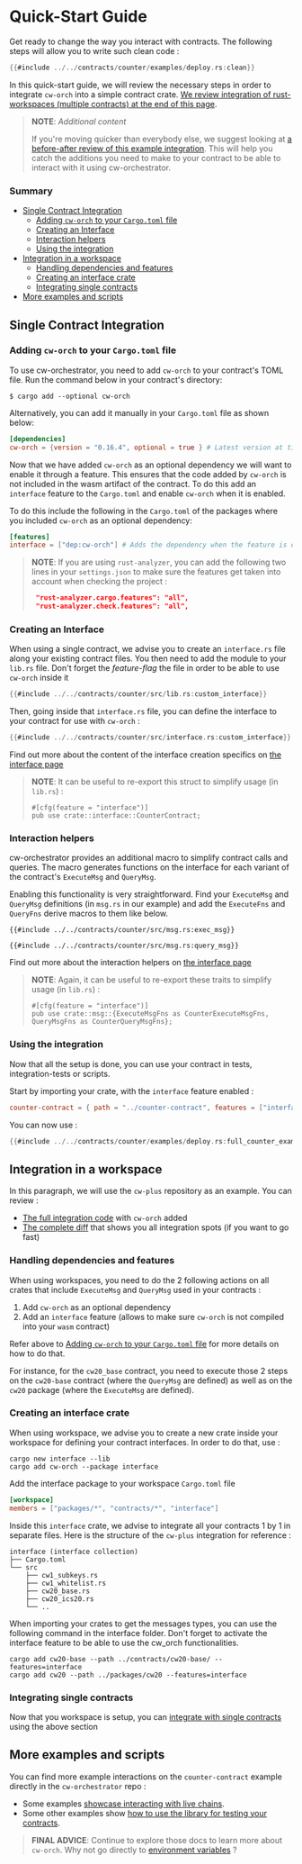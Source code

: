 # Quick-Start Guide <!-- omit in toc -->

Get ready to change the way you interact with contracts. The following steps will allow you to write such clean code :  
```rust
{{#include ../../contracts/counter/examples/deploy.rs:clean}}

```
In this quick-start guide, we will review the necessary steps in order to integrate `cw-orch` into a simple contract crate. [We review integration of rust-workspaces (multiple contracts) at the end of this page](#integration-in-a-workspace).


> **NOTE**: *Additional content*
>
>If you're moving quicker than everybody else, we suggest looking at [a before-after review of this example integration](https://github.com/AbstractSDK/cw-orch-counter-example/compare/e0a54b074ca1a894bb6e58276944cf2013d152f2..64623d2141c04e4ba42dc6f9ef1a1daccc932d4a). This will help you catch the additions you need to make to your contract to be able to interact with it using cw-orchestrator.


### Summary
- [Single Contract Integration](#single-contract-integration)
  - [Adding `cw-orch` to your `Cargo.toml` file](#adding-cw-orch-to-your-cargotoml-file)
  - [Creating an Interface](#creating-an-interface)
  - [Interaction helpers](#interaction-helpers)
  - [Using the integration](#using-the-integration)
- [Integration in a workspace](#integration-in-a-workspace)
  - [Handling dependencies and features](#handling-dependencies-and-features)
  - [Creating an interface crate](#creating-an-interface-crate)
  - [Integrating single contracts](#integrating-single-contracts)
- [More examples and scripts](#more-examples-and-scripts)


## Single Contract Integration

### Adding `cw-orch` to your `Cargo.toml` file

To use cw-orchestrator, you need to add `cw-orch` to your contract's TOML file. Run the command below in your contract's directory:

```shell
$ cargo add --optional cw-orch
```

Alternatively, you can add it manually in your `Cargo.toml` file as shown below:

```toml
[dependencies]
cw-orch = {version = "0.16.4", optional = true } # Latest version at time of writing
```

Now that we have added `cw-orch` as an optional dependency we will want to enable it through a feature. This ensures that the code added by `cw-orch` is not included in the wasm artifact of the contract. To do this add an `interface` feature to the `Cargo.toml` and enable `cw-orch` when it is enabled.

To do this include the following in the `Cargo.toml` of the packages where you included `cw-orch` as an optional dependency:

```toml
[features]
interface = ["dep:cw-orch"] # Adds the dependency when the feature is enabled
```

> **NOTE**: If you are using `rust-analyzer`, you can add the following two lines in your `settings.json` to make sure the features get taken into account when checking the project : 
>
>    ```json 
>     "rust-analyzer.cargo.features": "all",
>     "rust-analyzer.check.features": "all",
>    ```

### Creating an Interface

When using a single contract, we advise you to create an `interface.rs` file along your existing contract files. You then need to add the module to your `lib.rs` file. Don't forget the *feature-flag* the file in order to be able to use `cw-orch` inside it
```rust
{{#include ../../contracts/counter/src/lib.rs:custom_interface}}
```

Then, going inside that `interface.rs` file, you can define the interface to your contract for use with `cw-orch` : 

```rust 
{{#include ../../contracts/counter/src/interface.rs:custom_interface}}

```

Find out more about the content of the interface creation specifics on [the interface page](./single_contract/interfaces.md#creating-an-interface)

> **NOTE**: It can be useful to re-export this struct to simplify usage (in `lib.rs`) : 
>
>    ```rust,ignore
>    #[cfg(feature = "interface")]
>    pub use crate::interface::CounterContract;
>    ```


### Interaction helpers

cw-orchestrator provides an additional macro to simplify contract calls and queries. The macro generates functions on the interface for each variant of the contract's `ExecuteMsg` and `QueryMsg`.

Enabling this functionality is very straightforward. Find your `ExecuteMsg` and `QueryMsg` definitions (in `msg.rs` in our example) and add the `ExecuteFns` and `QueryFns` derive macros to them like below.

```rust,no_run
{{#include ../../contracts/counter/src/msg.rs:exec_msg}}

{{#include ../../contracts/counter/src/msg.rs:query_msg}}
```

Find out more about the interaction helpers on [the interface page](./single_contract/interfaces.md#entry-point-function-generation)

> **NOTE**: Again, it can be useful to re-export these traits to simplify usage (in `lib.rs`) : 
>
>    ```rust,ignore
>    #[cfg(feature = "interface")]
>    pub use crate::msg::{ExecuteMsgFns as CounterExecuteMsgFns, QueryMsgFns as CounterQueryMsgFns};
>    ```

### Using the integration

Now that all the setup is done, you can use your contract in tests, integration-tests or scripts.

Start by importing your crate, with the `interface` feature enabled : 
```toml
counter-contract = { path = "../counter-contract", features = ["interface"] }
```

You can now use : 
```rust
{{#include ../../contracts/counter/examples/deploy.rs:full_counter_example}}
```

## Integration in a workspace

In this paragraph, we will use the `cw-plus` repository as an example. You can review : 
- [The full integration code](https://github.com/AbstractSDK/cw-plus) with `cw-orch` added
- [The complete diff](https://github.com/cosmwasm/cw-plus/compare/main...abstractsdk:main) that shows you all integration spots (if you want to go fast)

### Handling dependencies and features

When using workspaces, you need to do the 2 following actions on all crates that include `ExecuteMsg` and `QueryMsg` used in your contracts :
1. Add `cw-orch` as an optional dependency
2. Add an `interface` feature (allows to make sure `cw-orch` is not compiled into your `wasm` contract)

Refer above to [Adding `cw-orch` to your `Cargo.toml` file](#adding-cw-orch-to-your-cargotoml-file) for more details on how to do that.

For instance, for the `cw20_base` contract, you need to execute those 2 steps on the `cw20-base` contract (where the `QueryMsg` are defined) as well as on the `cw20` package (where the `ExecuteMsg` are defined).


### Creating an interface crate

When using workspace, we advise you to create a new crate inside your workspace for defining your contract interfaces. In order to do that, use : 
```shell
cargo new interface --lib
cargo add cw-orch --package interface 
```

Add the interface package to your workspace `Cargo.toml` file
```toml
[workspace]
members = ["packages/*", "contracts/*", "interface"]
```

Inside this `interface` crate, we advise to integrate all your contracts 1 by 1 in separate files. Here is the structure of the `cw-plus` integration for reference : 

```path
interface (interface collection)
├── Cargo.toml
└── src
    ├── cw1_subkeys.rs
    ├── cw1_whitelist.rs
    ├── cw20_base.rs
    ├── cw20_ics20.rs
    └── ..
```

When importing your crates to get the messages types, you can use the following command in the interface folder. Don't forget to activate the interface feature to be able to use the cw_orch functionalities. 

```shell
cargo add cw20-base --path ../contracts/cw20-base/ --features=interface
cargo add cw20 --path ../packages/cw20 --features=interface
```

### Integrating single contracts

Now that you workspace is setup, you can [integrate with single contracts](#single-contract-integration) using the above section

## More examples and scripts

You can find more example interactions on the `counter-contract` example directly in the `cw-orchestrator` repo :  

- Some examples [showcase interacting with live chains](https://github.com/AbstractSDK/cw-orchestrator/blob/main/contracts/counter/examples/deploy.rs).
- Some other examples show [how to use the library for testing your contracts](https://github.com/AbstractSDK/cw-orchestrator/tree/main/contracts/counter/tests).

> **FINAL ADVICE**: Continue to explore those docs to learn more about `cw-orch`. 
> Why not go directly to [environment variables](./single_contract/env-variable.md) ?